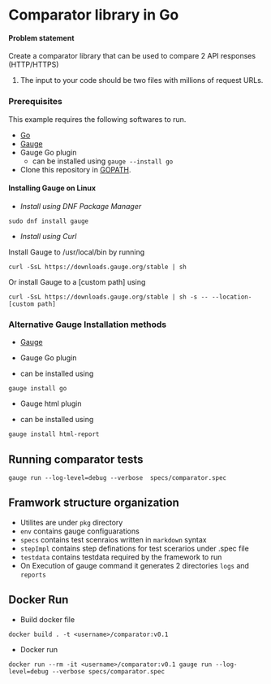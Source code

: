 # Comparator library in Go

#### Problem statement
Create a comparator library that can be used to compare 2 API responses (HTTP/HTTPS)

1. The input to your code should be two files with millions of request URLs.

### Prerequisites

This example requires the following softwares to run.
  * [Go](https://golang.org/)
  * [Gauge](https://docs.gauge.org/getting_started/installing-gauge.html)
  * Gauge Go plugin
    * can be installed using `gauge --install go`
  * Clone this repository in [GOPATH](https://github.com/golang/go/wiki/GOPATH).

#### Installing Gauge on Linux

* *Install using DNF Package Manager*

```sudo dnf install gauge```

* *Install using Curl*

Install Gauge to /usr/local/bin by running

```curl -SsL https://downloads.gauge.org/stable | sh```

Or install Gauge to a [custom path] using

```curl -SsL https://downloads.gauge.org/stable | sh -s -- --location-[custom path]```
### Alternative Gauge Installation methods

* [Gauge](https://docs.gauge.org/getting_started/installing-gauge.html)


 * Gauge Go plugin
  * can be installed using
  ```
  gauge install go
  ```
* Gauge html plugin

* can be installed using
```
gauge install html-report
```

## Running comparator tests
```
gauge run --log-level=debug --verbose  specs/comparator.spec
```

## Framwork structure organization
* Utilites are under `pkg` directory
* `env` contains gauge configuarations
* `specs` contains test scenraios written in `markdown` syntax
* `stepImpl` contains step definations for test scerarios under .spec file
* `testdata` contains testdata required by the framework to run
* On Execution of gauge command it generates 2 directories 	`logs` and `reports`

## Docker Run
* Build docker file
```
docker build . -t <username>/comparator:v0.1
```
* Docker run
```
docker run --rm -it <username>/comparator:v0.1 gauge run --log-level=debug --verbose specs/comparator.spec 
```
